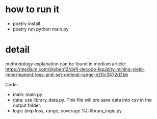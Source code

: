 # how to run it
* poetry install
* poetry run python main.py

# detail
methodology explanation can be found in medium article: https://medium.com/@xben12/defi-decode-liquidity-mining-yield-impermanent-loss-and-set-optimal-range-e20c3472d2bb

Code: 
* main: main.py
* data: use library_data.py. This file will pre save data into csv in the output folder.
* logic (imp loss, range, coverage %): library_logic.py